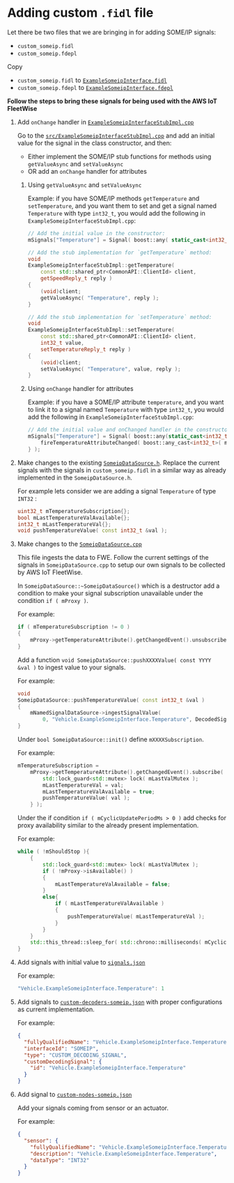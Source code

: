 # Adding custom `.fidl` file

Let there be two files that we are bringing in for adding SOME/IP signals:

- `custom_someip.fidl`
- `custom_someip.fdepl`

Copy

- `custom_someip.fidl` to
  [`ExampleSomeipInterface.fidl`](../../interfaces/someip/fidl/ExampleSomeipInterface.fidl)
- `custom_someip.fdepl` to
  [`ExampleSomeipInterface.fdepl`](../../interfaces/someip/fidl/ExampleSomeipInterface.fdepl)

**Follow the steps to bring these signals for being used with the AWS IoT FleetWise**

1. Add `onChange` handler in
   [`ExampleSomeipInterfaceStubImpl.cpp`](../../tools/someipigen/src/ExampleSomeipInterfaceStubImpl.cpp)

   Go to the
   [`src/ExampleSomeipInterfaceStubImpl.cpp`](../../tools/someipigen/src/ExampleSomeipInterfaceStubImpl.cpp)
   and add an initial value for the signal in the class constructor, and then:

   - Either implement the SOME/IP stub functions for methods using `getValueAsync` and
     `setValueAsync`
   - OR add an `onChange` handler for attributes

   1. Using `getValueAsync` and `setValueAsync`

      Example: if you have SOME/IP methods `getTemperature` and `setTemperature`, and you want them
      to set and get a signal named `Temperature` with type `int32_t`, you would add the following
      in `ExampleSomeipInterfaceStubImpl.cpp`:

      ```cpp
      // Add the initial value in the constructor:
      mSignals["Temperature"] = Signal( boost::any( static_cast<int32_t>( 0 ) ) );

      // Add the stub implementation for `getTemperature` method:
      void
      ExampleSomeipInterfaceStubImpl::getTemperature(
          const std::shared_ptr<CommonAPI::ClientId> client,
          getSpeedReply_t reply )
      {
          (void)client;
          getValueAsync( "Temperature", reply );
      }

      // Add the stub implementation for `setTemperature` method:
      void
      ExampleSomeipInterfaceStubImpl::setTemperature(
          const std::shared_ptr<CommonAPI::ClientId> client,
          int32_t value,
          setTemperatureReply_t reply )
      {
          (void)client;
          setValueAsync( "Temperature", value, reply );
      }
      ```

   1. Using `onChange` handler for attributes

      Example: if you have a SOME/IP attribute `temperature`, and you want to link it to a signal
      named `Temperature` with type `int32_t`, you would add the following in
      `ExampleSomeipInterfaceStubImpl.cpp`:

      ```cpp
      // Add the initial value and onChanged handler in the constructor:
      mSignals["Temperature"] = Signal( boost::any(static_cast<int32_t>( 0 ) ), [this](){
          fireTemperatureAttributeChanged( boost::any_cast<int32_t>( mSignals["Temperature"].value ) );
      } );
      ```

1. Make changes to the existing [`SomeipDataSource.h`](../../src/SomeipDataSource.h). Replace the
   current signals with the signals in `custom_someip.fidl` in a similar way as already implemented
   in the `SomeipDataSource.h`.

   For example lets consider we are adding a signal `Temperature` of type `INT32` :

   ```cpp
   uint32_t mTemperatureSubscription{};
   bool mLastTemperatureValAvailable{};
   int32_t mLastTemperatureVal{};
   void pushTemperatureValue( const int32_t &val );
   ```

1. Make changes to the [`SomeipDataSource.cpp`](../../src/SomeipDataSource.cpp)

   This file ingests the data to FWE. Follow the current settings of the signals in
   `SomeipDataSource.cpp` to setup our own signals to be collected by AWS IoT FleetWise.

   In `SomeipDataSource::~SomeipDataSource()` which is a destructor add a condition to make your
   signal subscription unavailable under the condition `if ( mProxy )`.

   For example:

   ```cpp
   if ( mTemperatureSubscription != 0 )
   {
       mProxy->getTemperatureAttribute().getChangedEvent().unsubscribe( mTemperatureSubscription );
   }
   ```

   Add a function `void SomeipDataSource::pushXXXXValue( const YYYY &val )` to ingest value to your
   signals.

   For example:

   ```cpp
   void
   SomeipDataSource::pushTemperatureValue( const int32_t &val )
   {
       mNamedSignalDataSource->ingestSignalValue(
           0, "Vehicle.ExampleSomeipInterface.Temperature", DecodedSignalValue{ val, SignalType::INT32 } );
   }
   ```

   Under `bool SomeipDataSource::init()` define `mXXXXSubscription`.

   For example:

   ```cpp
   mTemperatureSubscription =
       mProxy->getTemperatureAttribute().getChangedEvent().subscribe( [this]( const int32_t &val ) {
           std::lock_guard<std::mutex> lock( mLastValMutex );
           mLastTemperatureVal = val;
           mLastTemperatureValAvailable = true;
           pushTemperatureValue( val );
       } );
   ```

   Under the if condition `if ( mCyclicUpdatePeriodMs > 0 )` add checks for proxy availability
   similar to the already present implementation.

   For example:

   ```cpp
   while ( !mShouldStop ){
       {
           std::lock_guard<std::mutex> lock( mLastValMutex );
           if ( !mProxy->isAvailable() )
           {
               mLastTemperatureValAvailable = false;
           }
           else{
               if ( mLastTemperatureValAvailable )
               {
                   pushTemperatureValue( mLastTemperatureVal );
               }
           }
       }
       std::this_thread::sleep_for( std::chrono::milliseconds( mCyclicUpdatePeriodMs ) );
   }
   ```

1. Add signals with initial value to [`signals.json`](../../tools/someipigen/signals.json)

   For example:

   ```cpp
   "Vehicle.ExampleSomeipInterface.Temperature": 1
   ```

1. Add signals to [`custom-decoders-someip.json`](../../tools/cloud/custom-decoders-someip.json)
   with proper configurations as current implementation.

   For example:

   ```json
   {
     "fullyQualifiedName": "Vehicle.ExampleSomeipInterface.Temperature",
     "interfaceId": "SOMEIP",
     "type": "CUSTOM_DECODING_SIGNAL",
     "customDecodingSignal": {
       "id": "Vehicle.ExampleSomeipInterface.Temperature"
     }
   }
   ```

1. Add signal to [`custom-nodes-someip.json`](../../tools/cloud/custom-nodes-someip.json)

   Add your signals coming from sensor or an actuator.

   For example:

   ```json
   {
     "sensor": {
       "fullyQualifiedName": "Vehicle.ExampleSomeipInterface.Temperature",
       "description": "Vehicle.ExampleSomeipInterface.Temperature",
       "dataType": "INT32"
     }
   }
   ```
